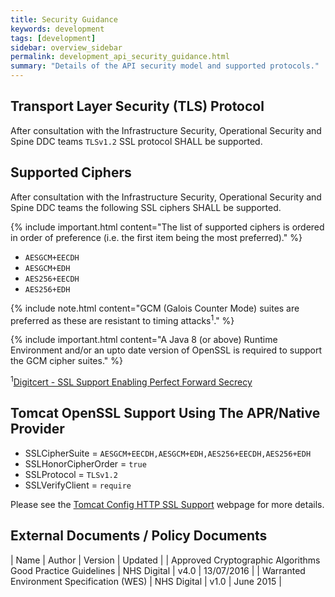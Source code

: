 ```yaml
---
title: Security Guidance
keywords: development
tags: [development]
sidebar: overview_sidebar
permalink: development_api_security_guidance.html
summary: "Details of the API security model and supported protocols."
---
```


## Transport Layer Security (TLS) Protocol ##

After consultation with the Infrastructure Security, Operational Security and Spine DDC teams `TLSv1.2` SSL protocol SHALL be supported.

## Supported Ciphers ##

After consultation with the Infrastructure Security, Operational Security and Spine DDC teams the following SSL ciphers SHALL be supported.

{% include important.html content="The list of supported ciphers is ordered in order of preference (i.e. the first item being the most preferred)." %}

- `AESGCM+EECDH`
- `AESGCM+EDH`
- `AES256+EECDH`
- `AES256+EDH`

{% include note.html content="GCM (Galois Counter Mode) suites are preferred as these are resistant to timing attacks<sup>1</sup>." %}

{% include important.html content="A Java 8 (or above) Runtime Environment and/or an upto date version of OpenSSL is required to support the GCM cipher suites." %}

<sup>1</sup>[Digitcert - SSL Support Enabling Perfect Forward Secrecy](https://www.digicert.com/ssl-support/ssl-enabling-perfect-forward-secrecy.htm)

## Tomcat OpenSSL Support Using The APR/Native Provider ##

- SSLCipherSuite = `AESGCM+EECDH,AESGCM+EDH,AES256+EECDH,AES256+EDH`
- SSLHonorCipherOrder = `true`
- SSLProtocol = `TLSv1.2`
- SSLVerifyClient = `require`

Please see the [Tomcat Config HTTP SSL Support](https://tomcat.apache.org/tomcat-8.0-doc/config/http.html#SSL_Support) webpage for more details.

## External Documents / Policy Documents ##

| Name | Author | Version | Updated |
| Approved Cryptographic Algorithms Good Practice Guidelines | NHS Digital | v4.0 | 13/07/2016 |
| Warranted Environment Specification (WES) | NHS Digital | v1.0 | June 2015 |
